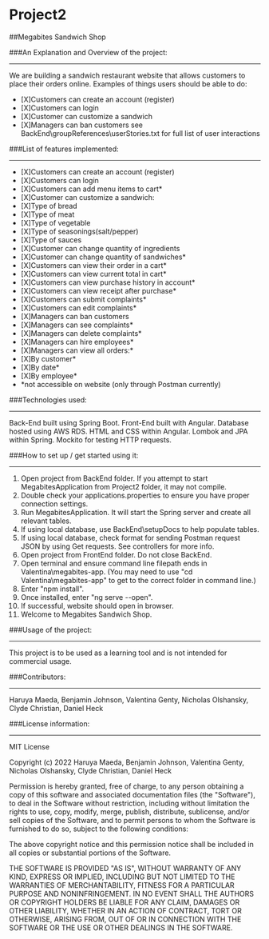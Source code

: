 # Project2
##Megabites Sandwich Shop

###An Explanation and Overview of the project:
***
We are building a sandwich restaurant website that allows customers to place their orders online.
Examples of things users should be able to do:
* [X]Customers can create an account (register)
* [X]Customers can login
* [X]Customer can customize a sandwich
* [X]Managers can ban customers
see BackEnd\groupReferences\userStories.txt for full list of user interactions


###List of features implemented:
***
* [X]Customers can create an account (register)
* [X]Customers can login
* [X]Customers can add menu items to cart*
* [X]Customer can customize a sandwich:
* [X]Type of bread
* [X]Type of meat
* [X]Type of vegetable
* [X]Type of seasonings(salt/pepper)
* [X]Type of sauces
* [X]Customer can change quantity of ingredients
* [X]Customer can change quantity of sandwiches*
* [X]Customers can view their order in a cart*
* [X]Customers can view current total in cart*
* [X]Customers can view purchase history in account*
* [X]Customers can view receipt after purchase*
* [X]Customers can submit complaints*
* [X]Customers can edit complaints*
* [X]Managers can ban customers
* [X]Managers can see complaints*
* [X]Managers can delete complaints*
* [X]Managers can hire employees*
* [X]Managers can view all orders:*
* [X]By customer*
* [X]By date*
* [X]By employee*
* *not accessible on website (only through Postman currently)

###Technologies used:
***
Back-End built using Spring Boot.
Front-End built with Angular.
Database hosted using AWS RDS.
HTML and CSS within Angular.
Lombok and JPA within Spring.
Mockito for testing HTTP requests.

###How to set up / get started using it:
***
1. Open project from BackEnd folder. If you attempt to start MegabitesApplication from Project2 folder, it may not compile.
2. Double check your applications.properties to ensure you have proper connection settings.
3. Run MegabitesApplication. It will start the Spring server and create all relevant tables.
4. If using local database, use BackEnd\setupDocs to help populate tables.
5. If using local database, check format for sending Postman request JSON by using Get requests. See controllers for more info.
6. Open project from FrontEnd folder. Do not close BackEnd.
7. Open terminal and ensure command line filepath ends in Valentina\megabites-app.
(You may need to use "cd Valentina\megabites-app" to get to the correct folder in command line.)
8. Enter "npm install".
9. Once installed, enter "ng serve --open".
10. If successful, website should open in browser.
11. Welcome to Megabites Sandwich Shop.

###Usage of the project:
***
This project is to be used as a learning tool and is not intended for commercial usage.

###Contributors: 
***
Haruya Maeda, Benjamin Johnson, Valentina Genty, Nicholas Olshansky, Clyde Christian, Daniel Heck

###License information:
***
MIT License

Copyright (c) 2022 Haruya Maeda, Benjamin Johnson, Valentina Genty, Nicholas Olshansky, Clyde Christian, Daniel Heck

Permission is hereby granted, free of charge, to any person obtaining a copy
of this software and associated documentation files (the "Software"), to deal
in the Software without restriction, including without limitation the rights
to use, copy, modify, merge, publish, distribute, sublicense, and/or sell
copies of the Software, and to permit persons to whom the Software is
furnished to do so, subject to the following conditions:

The above copyright notice and this permission notice shall be included in all
copies or substantial portions of the Software.

THE SOFTWARE IS PROVIDED "AS IS", WITHOUT WARRANTY OF ANY KIND, EXPRESS OR
IMPLIED, INCLUDING BUT NOT LIMITED TO THE WARRANTIES OF MERCHANTABILITY,
FITNESS FOR A PARTICULAR PURPOSE AND NONINFRINGEMENT. IN NO EVENT SHALL THE
AUTHORS OR COPYRIGHT HOLDERS BE LIABLE FOR ANY CLAIM, DAMAGES OR OTHER
LIABILITY, WHETHER IN AN ACTION OF CONTRACT, TORT OR OTHERWISE, ARISING FROM,
OUT OF OR IN CONNECTION WITH THE SOFTWARE OR THE USE OR OTHER DEALINGS IN THE
SOFTWARE.

